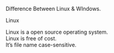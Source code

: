 Difference Between Linux & WIndows.

Linux 

Linux is a open source operating system.	
Linux is free of cost.	
It’s file name case-sensitive.	
